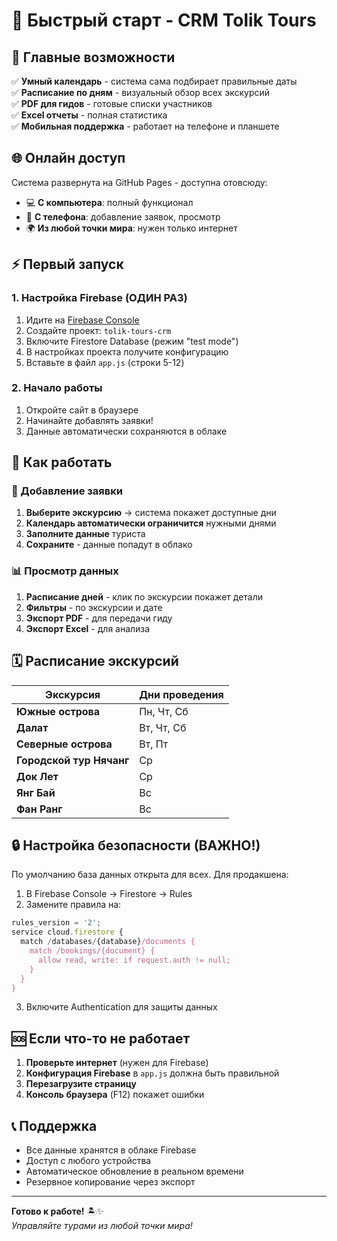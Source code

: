 # 🚀 Быстрый старт - CRM Tolik Tours

## 🎯 Главные возможности

✅ **Умный календарь** - система сама подбирает правильные даты  
✅ **Расписание по дням** - визуальный обзор всех экскурсий  
✅ **PDF для гидов** - готовые списки участников  
✅ **Excel отчеты** - полная статистика  
✅ **Мобильная поддержка** - работает на телефоне и планшете

## 🌐 Онлайн доступ

Система развернута на GitHub Pages - доступна отовсюду:
- 💻 **С компьютера**: полный функционал
- 📱 **С телефона**: добавление заявок, просмотр
- 🌍 **Из любой точки мира**: нужен только интернет

## ⚡ Первый запуск

### 1. Настройка Firebase (ОДИН РАЗ)

1. Идите на [Firebase Console](https://console.firebase.google.com/)
2. Создайте проект: `tolik-tours-crm`
3. Включите Firestore Database (режим "test mode")
4. В настройках проекта получите конфигурацию
5. Вставьте в файл `app.js` (строки 5-12)

### 2. Начало работы

1. Откройте сайт в браузере
2. Начинайте добавлять заявки!
3. Данные автоматически сохраняются в облаке

## 📱 Как работать

### 📅 Добавление заявки
1. **Выберите экскурсию** → система покажет доступные дни
2. **Календарь автоматически ограничится** нужными днями  
3. **Заполните данные** туриста
4. **Сохраните** - данные попадут в облако

### 📊 Просмотр данных
1. **Расписание дней** - клик по экскурсии покажет детали
2. **Фильтры** - по экскурсии и дате
3. **Экспорт PDF** - для передачи гиду
4. **Экспорт Excel** - для анализа

## 🗓️ Расписание экскурсий

| Экскурсия | Дни проведения |
|-----------|----------------|
| **Южные острова** | Пн, Чт, Сб |
| **Далат** | Вт, Чт, Сб |
| **Северные острова** | Вт, Пт |
| **Городской тур Нячанг** | Ср |
| **Док Лет** | Ср |
| **Янг Бай** | Вс |
| **Фан Ранг** | Вс |

## 🔒 Настройка безопасности (ВАЖНО!)

По умолчанию база данных открыта для всех. Для продакшена:

1. В Firebase Console → Firestore → Rules
2. Замените правила на:

```javascript
rules_version = '2';
service cloud.firestore {
  match /databases/{database}/documents {
    match /bookings/{document} {
      allow read, write: if request.auth != null;
    }
  }
}
```

3. Включите Authentication для защиты данных

## 🆘 Если что-то не работает

1. **Проверьте интернет** (нужен для Firebase)
2. **Конфигурация Firebase** в `app.js` должна быть правильной
3. **Перезагрузите страницу**
4. **Консоль браузера** (F12) покажет ошибки

## 📞 Поддержка

- Все данные хранятся в облаке Firebase
- Доступ с любого устройства
- Автоматическое обновление в реальном времени
- Резервное копирование через экспорт

---

**Готово к работе!** 🏝️✨  
*Управляйте турами из любой точки мира!*